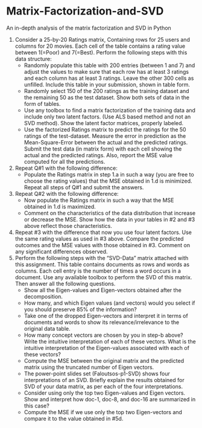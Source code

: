 # Matrix-Factorization-and-SVD
An in-depth analysis of the matrix factorization and SVD in Python

1.	Consider a 25-by-20 Ratings matrix, Containing rows for 25 users and columns for 20 movies. Each cell of the table contains a rating value between 1(=Poor) and 7(=Best). Perform the following steps with this data structure:
    - Randomly populate this table with 200 entries (between 1 and 7) and adjust the values to make sure that each row has at least 3 ratings and each column has at least 3 ratings. Leave the other 300 cells as unfilled. Include this table in your submission, shown in table form.
    - Randomly select 150 of the 200 ratings as the training dataset and the remaining 50 as the test dataset. Show both sets of data in the form of tables.
    - Use any toolbox to find a matrix factorization of the training data and include only two latent factors. (Use ALS based method and not an SVD method). Show the latent factor matrices, properly labeled.
    - Use the factorized Ratings matrix to predict the ratings for the 50 ratings of the test-dataset. Measure the error in prediction as the Mean-Square-Error between the actual and the predicted ratings. Submit the test data (in matrix form) with each cell showing the actual and the predicted ratings. Also, report the MSE value computed for all the predictions.
2.	Repeat Q#1 with the following difference:
    -  Populate the Ratings matrix in step 1.a in such a way (you are free to choose the rating values) that the MSE obtained in 1.d is minimized. Repeat all steps of Q#1 and submit the answers.
3.	Repeat Q#2 with the following difference:
    - Now populate the Ratings matrix in such a way that the MSE obtained in 1.d is maximized. 
    - Comment on the characteristics of the data distribution that increase or decrease the MSE. Show how the data in your tables in #2 and #3 above reflect those characteristics.
4.	Repeat #3 with the difference that now you use four latent factors. Use the same rating values as used in #3 above. Compare the predicted outcomes and the MSE values with those obtained in #3. Comment on any significant differences observed.
5.	Perform the following steps with the “SVD-Data” matrix attached with this assignment. This table contains documents as rows and words as columns. Each cell entry is the number of times a word occurs in a document. Use any available toolbox to perform the SVD of this matrix. Then answer all the following questions.
    - Show all the Eigen-values and Eigen-vectors obtained after the decomposition.
    - How many, and which Eigen values (and vectors) would you select if you should preserve 85% of the information?
    - Take one of the dropped Eigen-vectors and interpret it in terms of documents and words to show its relevance/irrelevance to the original data table.
    - How many concept vectors are chosen by you in step-b above? Write the intuitive interpretation of each of these vectors. What is the intuitive interpretation of the Eigen-values associated with each of these vectors?
    - Compute the MSE between the original matrix and the predicted matrix using the truncated number of Eigen vectors.
    - The power-point slides set (Faloutsos-p1-SVD) shows four interpretations of an SVD. Briefly explain the results obtained for SVD of your data matrix, as per each of the four interpretations. 
    - Consider using only the top two Eigen-values and Eigen vectors. Show and interpret how doc-1, doc-8, and doc-16 are summarized in this case? 
    - Compute the MSE if we use only the top two Eigen-vectors and compare it to the value obtained in #5d.

